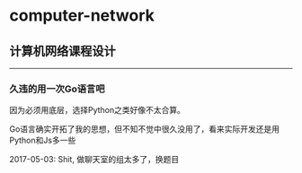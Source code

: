 # computer-network
## 计算机网络课程设计

***
### 久违的用一次Go语言吧
因为必须用底层，选择Python之类好像不太合算。

Go语言确实开拓了我的思想，但不知不觉中很久没用了，看来实际开发还是用Python和Js多一些

2017-05-03: Shit, 做聊天室的组太多了，换题目